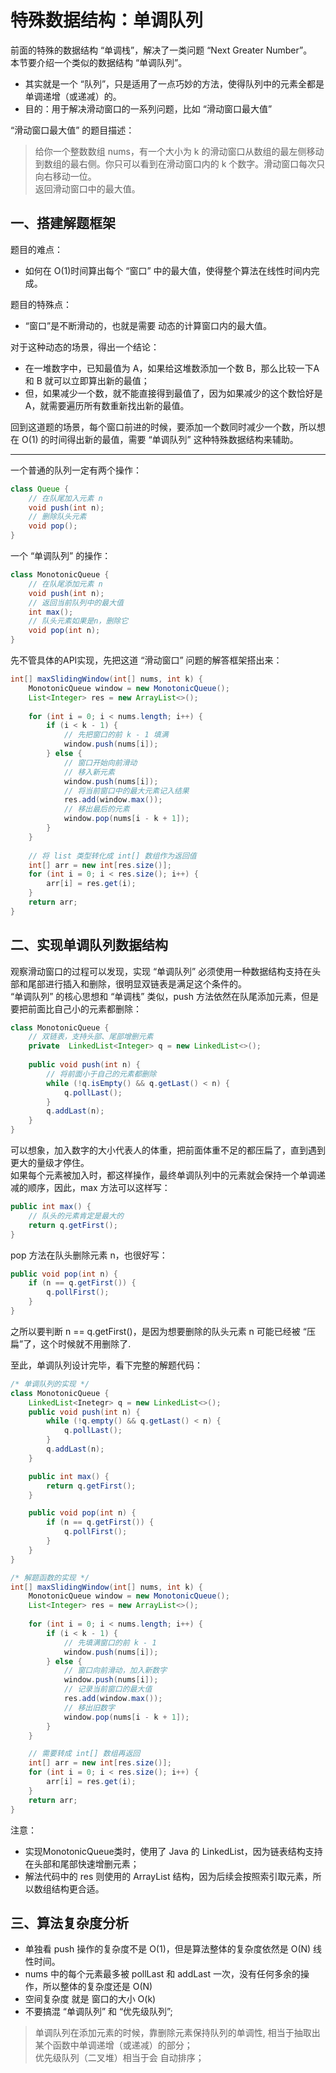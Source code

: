 # 特殊数据结构：单调队列
前面的特殊的数据结构 “单调栈”，解决了一类问题 “Next Greater Number”。    
本节要介绍一个类似的数据结构 “单调队列”。
- 其实就是一个 “队列”，只是适用了一点巧妙的方法，使得队列中的元素全都是单调递增（或递减）的。   
- 目的：用于解决滑动窗口的一系列问题，比如 “滑动窗口最大值”

“滑动窗口最大值” 的题目描述：
> 给你一个整数数组 nums，有一个大小为 k 的滑动窗口从数组的最左侧移动到数组的最右侧。你只可以看到在滑动窗口内的 k 个数字。滑动窗口每次只向右移动一位。    
> 返回滑动窗口中的最大值。
  
## 一、搭建解题框架
题目的难点：
- 如何在 O(1)时间算出每个 “窗口” 中的最大值，使得整个算法在线性时间内完成。

题目的特殊点：
- “窗口”是不断滑动的，也就是需要 动态的计算窗口内的最大值。   

对于这种动态的场景，得出一个结论：
- 在一堆数字中，已知最值为 A，如果给这堆数添加一个数 B，那么比较一下A 和 B 就可以立即算出新的最值；   
- 但，如果减少一个数，就不能直接得到最值了，因为如果减少的这个数恰好是 A，就需要遍历所有数重新找出新的最值。    

回到这道题的场景，每个窗口前进的时候，要添加一个数同时减少一个数，所以想在 O(1) 的时间得出新的最值，需要 “单调队列” 这种特殊数据结构来辅助。   

---------

一个普通的队列一定有两个操作：
```java
class Queue {
    // 在队尾加入元素 n
    void push(int n);
    // 删除队头元素
    void pop();
}
```

一个 “单调队列” 的操作：
```java
class MonotonicQueue {
    // 在队尾添加元素 n
    void push(int n);
    // 返回当前队列中的最大值
    int max();
    // 队头元素如果是n，删除它
    void pop(int n);
}
```

先不管具体的API实现，先把这道 “滑动窗口” 问题的解答框架搭出来：
```java
int[] maxSlidingWindow(int[] nums, int k) {
    MonotonicQueue window = new MonotonicQueue();
    List<Integer> res = new ArrayList<>();
    
    for (int i = 0; i < nums.length; i++) {
        if (i < k - 1) {
            // 先把窗口的前 k - 1 填满
            window.push(nums[i]);
        } else {
            // 窗口开始向前滑动
            // 移入新元素
            window.push(nums[i]);
            // 将当前窗口中的最大元素记入结果
            res.add(window.max());
            // 移出最后的元素
            window.pop(nums[i - k + 1]);
        }   
    }
    
    // 将 list 类型转化成 int[] 数组作为返回值
    int[] arr = new int[res.size()];
    for (int i = 0; i < res.size(); i++) {
        arr[i] = res.get(i);
    }
    return arr;
}
```

## 二、实现单调队列数据结构
观察滑动窗口的过程可以发现，实现 “单调队列” 必须使用一种数据结构支持在头部和尾部进行插入和删除，很明显双链表是满足这个条件的。   
“单调队列” 的核心思想和 “单调栈” 类似，push 方法依然在队尾添加元素，但是要把前面比自己小的元素都删除：
```java
class MonotonicQueue {
    // 双链表，支持头部、尾部增删元素
    private  LinkedList<Integer> q = new LinkedList<>();
    
    public void push(int n) {
        // 将前面小于自己的元素都删除
        while (!q.isEmpty() && q.getLast() < n) {
            q.pollLast();
        }
        q.addLast(n);
    }
}
```
可以想象，加入数字的大小代表人的体重，把前面体重不足的都压扁了，直到遇到更大的量级才停住。    
如果每个元素被加入时，都这样操作，最终单调队列中的元素就会保持一个单调递减的顺序，因此，max 方法可以这样写：
```java
public int max() {
    // 队头的元素肯定是最大的
    return q.getFirst();
}
```
pop 方法在队头删除元素 n，也很好写：
```java
public void pop(int n) {
    if (n == q.getFirst()) {
        q.pollFirst();
    }
}
```
之所以要判断 n == q.getFirst()，是因为想要删除的队头元素 n 可能已经被 “压扁”了，这个时候就不用删除了.    

至此，单调队列设计完毕，看下完整的解题代码：
```java
/* 单调队列的实现 */
class MonotonicQueue {
    LinkedList<Inetegr> q = new LinkedList<>();
    public void push(int n) {
        while (!q.empty() && q.getLast() < n) {
            q.pollLast();
        }
        q.addLast(n);
    }

    public int max() {
        return q.getFirst();
    }

    public void pop(int n) {
        if (n == q.getFirst()) {
            q.pollFirst();
        }
    }
}

/* 解题函数的实现 */
int[] maxSlidingWindow(int[] nums, int k) {
    MonotonicQueue window = new MonotonicQueue();
    List<Integer> res = new ArrayList<>();
    
    for (int i = 0; i < nums.length; i++) {
        if (i < k - 1) {
            // 先填满窗口的前 k - 1
            window.push(nums[i]);
        } else {
            // 窗口向前滑动，加入新数字
            window.push(nums[i]);
            // 记录当前窗口的最大值
            res.add(window.max());
            // 移出旧数字
            window.pop(nums[i - k + 1]);
        }
    }

    // 需要转成 int[] 数组再返回
    int[] arr = new int[res.size()];
    for (int i = 0; i < res.size(); i++) {
        arr[i] = res.get(i);
    }
    return arr;
}
```
注意：
- 实现MonotonicQueue类时，使用了 Java 的 LinkedList，因为链表结构支持在头部和尾部快速增删元素；    
- 解法代码中的 res 则使用的 ArrayList 结构，因为后续会按照索引取元素，所以数组结构更合适。

## 三、算法复杂度分析
- 单独看 push 操作的复杂度不是 O(1)，但是算法整体的复杂度依然是 O(N) 线性时间。
- nums 中的每个元素最多被 pollLast 和 addLast 一次，没有任何多余的操作，所以整体的复杂度还是 O(N)   
- 空间复杂度 就是 窗口的大小 O(k)   
- 不要搞混 “单调队列” 和 “优先级队列”; 
> 单调队列在添加元素的时候，靠删除元素保持队列的单调性, 相当于抽取出某个函数中单调递增（或递减）的部分；    
> 优先级队列（二叉堆）相当于会 自动排序；       